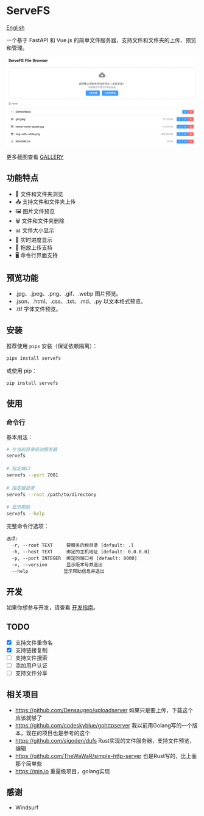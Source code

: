 # ServeFS

[English](README_EN.md)

一个基于 FastAPI 和 Vue.js 的简单文件服务器，支持文件和文件夹的上传、预览和管理。

![screenshot](docs/servefs.png)

更多截图查看 [GALLERY](GALERY.md)

## 功能特点

- 📁 文件和文件夹浏览
- 📤 支持文件和文件夹上传
- 🖼️ 图片文件预览
- 🗑️ 文件和文件夹删除
- 📊 文件大小显示
- 🔄 实时进度显示
- 💫 拖放上传支持
- 🖥️ 命令行界面支持

## 预览功能

- .jpg、.jpeg、.png、.gif、.webp 图片预览。
- .json、.html、.css、.txt、.md、.py 以文本格式预览。
- .ttf 字体文件预览。

## 安装

推荐使用 `pipx` 安装（保证依赖隔离）：

```bash
pipx install servefs
```

或使用 pip：

```bash
pip install servefs
```

## 使用

### 命令行

基本用法：

```bash
# 在当前目录启动服务器
servefs

# 指定端口
servefs --port 7001

# 指定根目录
servefs --root /path/to/directory

# 显示帮助
servefs --help
```

完整命令行选项：

```
选项:
  -r, --root TEXT     要服务的根目录 [default: .]
  -h, --host TEXT     绑定的主机地址 [default: 0.0.0.0]
  -p, --port INTEGER  绑定的端口号 [default: 8000]
  -v, --version       显示版本号并退出
  --help             显示帮助信息并退出
```

## 开发

如果你想参与开发，请查看 [开发指南](DEVELOP.md)。

## TODO

- [x] 支持文件重命名
- [x] 支持链接复制
- [ ] 支持文件搜索
- [ ] 添加用户认证
- [ ] 支持文件分享

## 相关项目
- https://github.com/Densaugeo/uploadserver 如果只是要上传，下载这个应该就够了
- https://github.com/codeskyblue/gohttpserver 我以前用Golang写的一个版本，现在的项目也是参考的这个
- https://github.com/sigoden/dufs Rust实现的文件服务器，支持文件预览，编辑
- https://github.com/TheWaWaR/simple-http-server 也是Rust写的，比上面那个简单些
- https://min.io 重量级项目，golang实现

## 感谢

- Windsurf